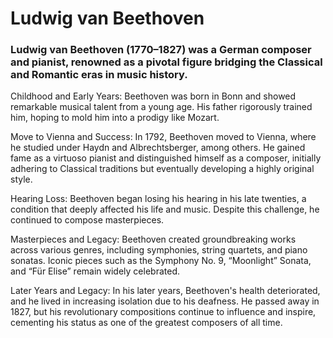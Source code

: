 # Ludwig van Beethoven

### Ludwig van Beethoven (1770–1827) was a German composer and pianist, renowned as a pivotal figure bridging the Classical and Romantic eras in music history.

Childhood and Early Years:
Beethoven was born in Bonn and showed remarkable musical talent from a young age. His father rigorously trained him, hoping to mold him into a prodigy like Mozart.

Move to Vienna and Success:
In 1792, Beethoven moved to Vienna, where he studied under Haydn and Albrechtsberger, among others. He gained fame as a virtuoso pianist and distinguished himself as a composer, initially adhering to Classical traditions but eventually developing a highly original style.

Hearing Loss:
Beethoven began losing his hearing in his late twenties, a condition that deeply affected his life and music. Despite this challenge, he continued to compose masterpieces.

Masterpieces and Legacy:
Beethoven created groundbreaking works across various genres, including symphonies, string quartets, and piano sonatas. Iconic pieces such as the Symphony No. 9, “Moonlight” Sonata, and “Für Elise” remain widely celebrated.

Later Years and Legacy:
In his later years, Beethoven's health deteriorated, and he lived in increasing isolation due to his deafness. He passed away in 1827, but his revolutionary compositions continue to influence and inspire, cementing his status as one of the greatest composers of all time.













